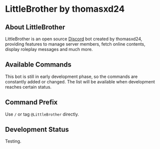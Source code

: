 # LittleBrother by thomasxd24

## About LittleBrother
LittleBrother is an open source [Discord](https://discordapp.com/) bot created by thomasxd24, providing features to manage server members, fetch online contents, display roleplay messages and much more.

## Available Commands
This bot is still in early development phase, so the commands are constantly added or changed. The list will be available when development reaches certain status.

## Command Prefix
Use `/` or tag `@LittleBrother` directly.

## Development Status
Testing.
